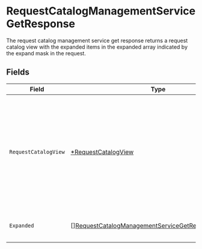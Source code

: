 # RequestCatalogManagementServiceGetResponse

The request catalog management service get response returns a request catalog view with the expanded items in the expanded array indicated by the expand mask in the request.


## Fields

| Field                                                                                                                             | Type                                                                                                                              | Required                                                                                                                          | Description                                                                                                                       |
| --------------------------------------------------------------------------------------------------------------------------------- | --------------------------------------------------------------------------------------------------------------------------------- | --------------------------------------------------------------------------------------------------------------------------------- | --------------------------------------------------------------------------------------------------------------------------------- |
| `RequestCatalogView`                                                                                                              | [*RequestCatalogView](../../models/shared/requestcatalogview.md)                                                                  | :heavy_minus_sign:                                                                                                                | The request catalog view contains the serialized request catalog and paths to objects referenced by the request catalog.          |
| `Expanded`                                                                                                                        | [][RequestCatalogManagementServiceGetResponseExpanded](../../models/shared/requestcatalogmanagementservicegetresponseexpanded.md) | :heavy_minus_sign:                                                                                                                | List of serialized related objects.                                                                                               |